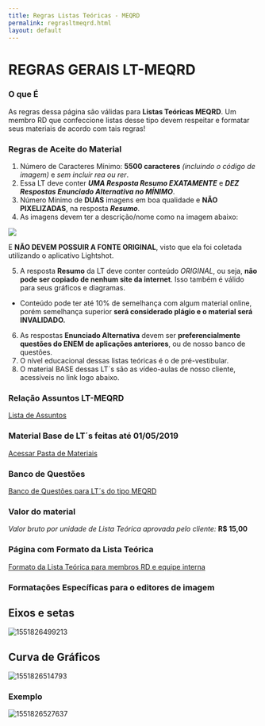 ```yaml
---
title: Regras Listas Teóricas - MEQRD
permalink: regrasltmeqrd.html
layout: default
---
```


# REGRAS GERAIS LT-MEQRD

### O que É

​As regras dessa página são válidas para **Listas Teóricas MEQRD**. Um membro RD que confeccione listas desse tipo devem respeitar e formatar seus materiais de acordo com tais regras!

### Regras de Aceite do Material

1. Número de Caracteres Mínimo: **5500 caracteres** *(incluindo o código de imagem)* e *sem incluir rea ou rer*.
2. Essa LT deve conter ***UMA Resposta Resumo EXATAMENTE*** e ***DEZ Respostas Enunciado Alternativa no MÍNIMO***.
3. Número Mínimo de **DUAS** imagens em boa qualidade e **NÃO PIXELIZADAS**, na resposta ***Resumo***.
4. As imagens devem ter a descrição/nome como na imagem abaixo:

![](https://i.ibb.co/qrRRgwL/image.png)

E **NÃO DEVEM POSSUIR A FONTE ORIGINAL**, visto que ela foi coletada utilizando o aplicativo Lightshot.

5. A resposta **Resumo** da LT deve conter conteúdo *ORIGINAL*, ou seja, **não pode ser copiado de nenhum site da internet**. Isso também é válido para seus gráficos e diagramas.
* Conteúdo pode ter até 10% de semelhança com algum material online, porém semelhança superior **será considerado plágio e o material será INVALIDADO.**
6. As respostas **Enunciado Alternativa** devem ser **preferencialmente questões do ENEM de aplicações anteriores**, ou de nosso banco de questões.
7. O nível educacional dessas listas teóricas é o de pré-vestibular.
8. O material BASE dessas LT´s são as vídeo-aulas de nosso cliente, acessíveis no link logo abaixo.

### Relação Assuntos LT-MEQRD

[Lista de Assuntos](https://docs.google.com/spreadsheets/d/e/2PACX-1vRhYIqMqNkNiFRYDf90of6DkRSftb-lDpu_fkQTfnlPGrMPjjkF-RQTGfkJBG6BfMvLSTznw6CSYB0w/pubhtml?gid=0&single=true)

### Material Base de LT´s feitas até 01/05/2019

[Acessar Pasta de Materiais](https://drive.google.com/drive/folders/1i84eI1cNtOjm3VlmC-9HcisJevmOsnEm?usp=sharing)

### Banco de Questões

[Banco de Questões para LT´s do tipo MEQRD](https://docs.google.com/spreadsheets/d/10n_xo8ewdFkt2WaiCwP8rMwaDhvgCcpUrDNUZ4pcUdE/edit?usp=sharing)

### Valor do material
*Valor bruto por unidade de Lista Teórica aprovada pelo cliente:* **R$ 15,00**

### Página com Formato da Lista Teórica

[Formato da Lista Teórica para membros RD e equipe interna](https://home.rdresolucoes.com/formatolt)

### Formatações Específicas para o editores de imagem

## Eixos e setas

![1551826499213](https://i.ibb.co/xMZQXSP/1551826499213.png)

## Curva de Gráficos

![1551826514793](https://i.ibb.co/pWg30Qb/1551826514793.png)

### Exemplo

![1551826527637](https://i.ibb.co/kJHNc5V/1551826527637.png)
